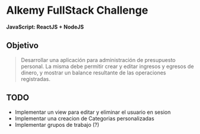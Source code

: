 # Alkemy FullStack Challenge

**JavaScript: ReactJS + NodeJS**

## Objetivo
> Desarrollar una aplicación para administración de presupuesto personal. La misma debe
permitir crear y editar ingresos y egresos de dinero, y mostrar un balance resultante de las
operaciones registradas.


## TODO
- Implementar un view para editar y eliminar el usuario en sesion
- Implementar una creacion de Categorias personalizadas
- Implementar grupos de trabajo (?)